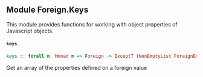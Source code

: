 ## Module Foreign.Keys

This module provides functions for working with object properties
of Javascript objects.

#### `keys`

``` purescript
keys :: forall m. Monad m => Foreign -> ExceptT (NonEmptyList ForeignError) m (Array String)
```

Get an array of the properties defined on a foreign value


